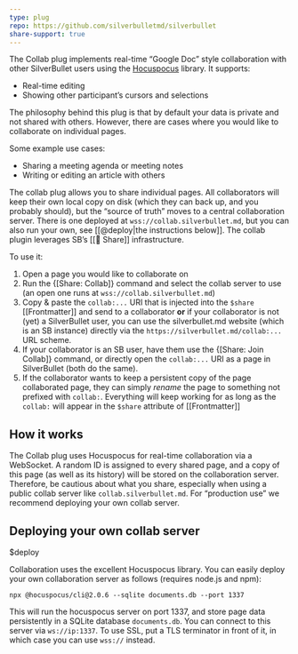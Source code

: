 ```yaml
---
type: plug
repo: https://github.com/silverbulletmd/silverbullet
share-support: true
---
```


The Collab plug implements real-time “Google Doc” style collaboration with other SilverBullet users using the [Hocuspocus](https://hocuspocus.dev/) library. It supports:

* Real-time editing
* Showing other participant’s cursors and selections

The philosophy behind this plug is that by default your data is private and not shared with others. However, there are cases where you would like to collaborate on individual pages. 

Some example use cases:

* Sharing a meeting agenda or meeting notes
* Writing or editing an article with others

The collab plug allows you to share individual pages. All collaborators will keep their own local copy on disk (which they can back up, and you probably should), but the “source of truth” moves to a central collaboration server. There is one deployed at `wss://collab.silverbullet.md`, but you can also run your own, see [[@deploy|the instructions below]]. The collab plugin leverages SB’s [[🔌 Share]] infrastructure.

To use it:

1. Open a page you would like to collaborate on
2. Run the {[Share: Collab]} command and select the collab server to use (an open one runs at `wss://collab.silverbullet.md`)
3. Copy & paste the `collab:...` URI that is injected into the `$share` [[Frontmatter]] and send to a collaborator **or** if your collaborator is not (yet) a SilverBullet user, you can use the silverbullet.md website (which is an SB instance) directly via the `https://silverbullet.md/collab:...` URL scheme.
4. If your collaborator is an SB user, have them use the {[Share: Join Collab]} command, or directly open the `collab:...` URI as a page in SilverBullet (both do the same).
5. If the collaborator wants to keep a persistent copy of the page collaborated page, they can simply _rename_ the page to something not prefixed with `collab:`. Everything will keep working for as long as the `collab:` will appear in the `$share` attribute of [[Frontmatter]]

## How it works
The Collab plug uses Hocuspocus for real-time collaboration via a WebSocket. A random ID is assigned to every shared page, and a copy of this page (as well as its history) will be stored on the collaboration server. Therefore, be cautious about what you share, especially when using a public collab server like `collab.silverbullet.md`. For “production use” we recommend deploying your own collab server.

## Deploying your own collab server
$deploy

Collaboration uses the excellent Hocuspocus library. You can easily deploy your own collaboration server as follows (requires node.js and npm):

```shell
npx @hocuspocus/cli@2.0.6 --sqlite documents.db --port 1337
```

This will run the hocuspocus server on port 1337, and store page data persistently in a SQLite database `documents.db`. You can connect to this server via `ws://ip:1337`. To use SSL, put a TLS terminator in front of it, in which case you can use `wss://` instead.